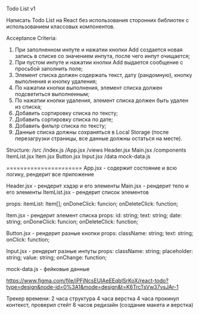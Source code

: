 Todo List v1

Написать Todo List на React без использования сторонних библиотек с использованием классовых компонентов.

Acceptance Criteria:

1. При заполненном инпуте и нажатии кнопки Add создается новая запись в списке со значением инпута, после чего инпут очищается;
2. При пустом инпуте и нажатии кнопки Add выдается сообщение с просьбой заполнить поле;
3. Элемент списка должен содержать текст, дату (рандомную), кнопку выполнения и кнопку удаления;
4. По нажатии кнопки выполнения, элемент списка должен подсветиться выполненным;
5. По нажатии кнопки удаления, элемент списка должен быть удален из списка;
6. Добавить сортировку списка по тексту;
7. Добавить сортировку списка по дате;
8. Добавить фильтр списка по тексту;
9. Данные списка должны сохраняться в Local Storage (после перезагрузки страницы, все данные должны остаться на месте).

Structure:
/src
/index.js
/App.jsx
/views
Header.jsx
Main.jsx
/components
ItemList.jsx
Item.jsx
Button.jsx
Input.jsx
/data
mock-data.js

======================
App.jsx - содержит состояние и всю логику, рендерит все приложение

Header.jsx - рендерит хэдэр и его элементы
Main.jsx - рендерит тело и его элементы
ItemList.jsx - рендерит список элементов

props:
itemList: Item[];
onDoneClick: funcion;
onDeleteClick: function;

Item.jsx - рендерит элемент списка
props:
id: string;
text: string;
date: string;
onDoneClick: funcion;
onDeleteClick: function;

Button.jsx - рендерит разные кнопки
props:
className: string;
text: string;
onClick: function;

Input.jsx - рендерит разные инпуты
props:
className: string;
placeholder: string;
value: string;
onChange: function;

mock-data.js - фейковые данные

<!-- ^^^ ЗАМЕТКИ ^^^ -->


https://www.figma.com/file/iPFjNcsEUIAeEEqblSrKoX/react-todo?type=design&node-id=0%3A1&mode=design&t=K6TrcTsVw37vsJAr-1

Трекер времени:
2 часа структура
4 часа верстка
4 часа прокинул контекст, проверил стейт
8 часов редизайн (создание макета и верстка)
